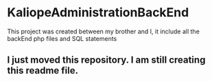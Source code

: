 # KaliopeAdministrationBackEnd
This project was created between my brother and I, it include all the backEnd php files and SQL statements


## I just moved this repository. I am still creating this readme file.
